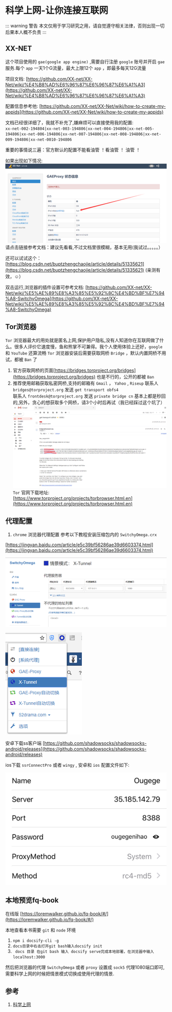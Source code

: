 # 科学上网-让你连接互联网

::: warning 警告
本文仅用于学习研究之用，请自觉遵守相关法律，否则出现一切后果本人概不负责
:::

## XX-NET
这个项目使用的 `gae(google app engine)` ,需要自行注册 `google` 账号并开启 `gae` 服务.每个 `app` 一天1个G流量，最大上限12个 `app` ，即最多每天12G流量

项目文档: [https://github.com/XX-net/XX-Net/wiki/%E4%B8%AD%E6%96%87%E6%96%87%E6%A1%A3](https://github.com/XX-net/XX-Net/wiki/%E4%B8%AD%E6%96%87%E6%96%87%E6%A1%A3)

配置信息参考他: [https://github.com/XX-net/XX-Net/wiki/how-to-create-my-appids](https://github.com/XX-net/XX-Net/wiki/how-to-create-my-appids)

文档已经很详细了，我就不补充了,嫌麻烦可以直接使用我的配置:   
`xx-net-002-194804|xx-net-003-194806|xx-net-004-194806|xx-net-005-194806|xx-net-006-194806|xx-net-007-194806|xx-net-008-194806|xx-net-009-194806|xx-net-0010-194806`

重要的事情说三遍：官方默认的配置不能看油管 ！看油管 ！ 油管 ！

如果出现如下情况:
![科学上网](/Images/Linux/科学上网-让你连接互联网/internet_05.png "科学上网")
请点击链接参考文档：建议先看看,不过文档里很模糊，基本无用(我试过。。。。。）

还可以试试这个：[https://blog.csdn.net/buptzhengchaojie/article/details/51335621](https://blog.csdn.net/buptzhengchaojie/article/details/51335621)  (亲测有效，☺）

双击运行,浏览器的插件设置可参考文档: [https://github.com/XX-net/XX-Net/wiki/%E5%AE%89%E8%A3%85%E5%92%8C%E4%BD%BF%E7%94%A8-SwitchyOmega](https://github.com/XX-net/XX-Net/wiki/%E5%AE%89%E8%A3%85%E5%92%8C%E4%BD%BF%E7%94%A8-SwitchyOmega) 


## Tor浏览器
`Tor` 浏览器最大的用处就是匿名上网,保护用户隐私,没有人知道你在互联网做了什么。很多人评价它速度慢，鱼和熊掌不可兼得。我个人使用体验上还好，`google` 和 `YouTube` 还算流畅
`Tor` 浏览器安装后需要获取网桥 `Bridge` ，默认内置网桥不用试，都被 `Ban` 了
1. 官方获取网桥的页面[https://bridges.torproject.org/bridges](https://bridges.torproject.org/bridges) 也是不行的，公开的都被 `Ban`
1. 推荐使用邮箱获取私密网桥,支持的邮箱有 `Gmail` ， `Yahoo` , `Riseup` 
联系人 `bridges@torproject.org` 发送 `get transport obfs4`  
联系人 `frontdesk@torproject.org` 发送 `private bridge cn` 
基本上都是秒回的,另外，贪心的想获取多个网桥，请3个小时后再试（我已经踩过这个坑了）
![科学上网](/Images/Linux/科学上网-让你连接互联网/internet_06.png "科学上网")
`Tor` 官网下载地址: [https://www.torproject.org/projects/torbrowser.html.en](https://www.torproject.org/projects/torbrowser.html.en)


## 代理配置
1. `chrome` 浏览器代理配置
参考以下教程安装压缩包内的 `SwitchyOmega.crx`

[https://jingyan.baidu.com/article/e5c39bf56286ae39d6603374.html](https://jingyan.baidu.com/article/e5c39bf56286ae39d6603374.html)

![科学上网](/Images/Linux/科学上网-让你连接互联网/internet_07.png "科学上网")

![科学上网](/Images/Linux/科学上网-让你连接互联网/internet_08.jpg "科学上网")

安卓下载ss客户端
[https://github.com/shadowsocks/shadowsocks-android/releases](https://github.com/shadowsocks/shadowsocks-android/releases)

ios下载 `ssrConnectPro` 或者 `wingy` ,
安卓和 `ios` 配置文件如下:

![科学上网](/Images/Linux/科学上网-让你连接互联网/internet_09.png "科学上网")

## 本地预览fq-book
在线版 [https://loremwalker.github.io/fq-book/#/](https://loremwalker.github.io/fq-book/#/)

本地查看本书需要 `git` 和 `node` 环境
1. `npm i docsify-cli -g`
1. `docs目录中右击打开git bash输入docsify init`
1. ` docs 目录 在git bash 输入 docsify serve完成本地部署，在浏览器中输入localhost:3000`

然后把浏览器的代理 `SwitchyOmega` 或者 `proxy` 设置成 `sock5` 代理1080端口即可,需要科学上网的时候把情景模式切换成使用代理的情景.



## 参考
1. [科学上网](https://github.com/loremwalker/fq-book)
